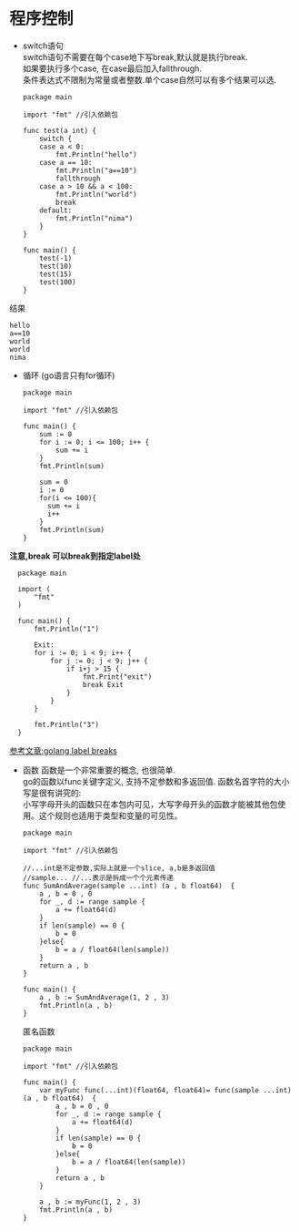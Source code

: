 # 程序控制
- switch语句  
switch语句不需要在每个case地下写break,默认就是执行break.  
如果要执行多个case, 在case最后加入fallthrough.  
条件表达式不限制为常量或者整数.单个case自然可以有多个结果可以选.  
  ```  
  package main

  import "fmt" //引入依赖包

  func test(a int) {
      switch {
      case a < 0:
          fmt.Println("hello")
      case a == 10:
          fmt.Println("a==10")
          fallthrough
      case a > 10 && a < 100:
          fmt.Println("world")
          break
      default:
          fmt.Println("nima")
      }
  }

  func main() {
      test(-1)
      test(10)
      test(15)
      test(100)
  }
  ```
结果
```
hello
a==10
world
world
nima
```
- 循环 (go语言只有for循环)
  ```
  package main

  import "fmt" //引入依赖包

  func main() {
      sum := 0
      for i := 0; i <= 100; i++ {
          sum += i
      }
      fmt.Println(sum)

      sum = 0
      i := 0
      for(i <= 100){
        sum += i
        i++
      }
      fmt.Println(sum)
  }
  ```
**注意,break 可以break到指定label处**  

```  
  package main

  import (
      "fmt"
  )

  func main() {
      fmt.Println("1")

      Exit:
      for i := 0; i < 9; i++ {
          for j := 0; j < 9; j++ {
              if i+j > 15 {
                  fmt.Print("exit")
                  break Exit
              }
          }
      }

      fmt.Println("3")
  }

```
[参考文章:golang label breaks](http://studygolang.com/articles/2365)  
- 函数
  函数是一个非常重要的概念, 也很简单.   
  go的函数以func关键字定义, 支持不定参数和多返回值. 函数名首字符的大小写是很有讲究的:  
  小写字母开头的函数只在本包内可见，大写字母开头的函数才能被其他包使用。这个规则也适用于类型和变量的可见性。  
  ```
  package main

  import "fmt" //引入依赖包

  //...int是不定参数,实际上就是一个slice, a,b是多返回值
  //sample... //...表示是拆成一个个元素传递
  func SumAndAverage(sample ...int) (a , b float64)  {
      a , b = 0 , 0
      for _, d := range sample {
          a += float64(d)
      }
      if len(sample) == 0 {
          b = 0
      }else{
          b = a / float64(len(sample))
      }
      return a , b
  }

  func main() {
      a , b := SumAndAverage(1, 2 , 3)
      fmt.Println(a , b)
  }
  ```
  匿名函数  
  ```  
  package main

  import "fmt" //引入依赖包

  func main() {
      var myFunc func(...int)(float64, float64)= func(sample ...int) (a , b float64)  {
          a , b = 0 , 0
          for _, d := range sample {
              a += float64(d)
          }
          if len(sample) == 0 {
              b = 0
          }else{
              b = a / float64(len(sample))
          }
          return a , b
      }

      a , b := myFunc(1, 2 , 3)
      fmt.Println(a , b)
  }
  ```
  
  
